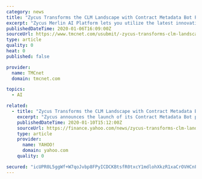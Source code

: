 ```yaml
---
category: news
title: "Zycus Transforms the CLM Landscape with Contract Metadata Bot Powered by the Zycus Merlin Artificial Intelligence Platform"
excerpt: "Zycus Merlin AI Platform lets you utilize the latest innovation and techniques around artificial intelligence, machine learning, and robotic process automation across the entire Source (News - Alert)-to-Pay suite. With its pioneering technology, the Zycus Contract Metadata Extraction Bot will enable customers to automate a very manual process ..."
publishedDateTime: 2020-01-06T16:09:00Z
sourceUrl: https://www.tmcnet.com/usubmit/-zycus-transforms-clm-landscape-with-contract-metadata-bot-/2020/01/06/9076569.htm
type: article
quality: 0
heat: 0
published: false

provider:
  name: TMCnet
  domain: tmcnet.com

topics:
  - AI

related:
  - title: "Zycus Transforms the CLM Landscape with Contract Metadata Bot Powered by the Zycus Merlin Artificial Intelligence Platform"
    excerpt: "Zycus announces the launch of its Contract Metadata Bot powered by the Zycus Merlin Artificial Intelligence platform."
    publishedDateTime: 2020-01-10T15:12:00Z
    sourceUrl: https://finance.yahoo.com/news/zycus-transforms-clm-landscape-contract-155400795.html
    type: article
    provider:
      name: YAHOO!
      domain: yahoo.com
    quality: 0

secured: "icUPR0L5ggWf+W7qoJvbp8FPyICDCKBtsfR0txcY1mdlohXkzR1xaCrOVHCnFv7dn3HAZYSiuuskm9O0E286ss+EWhz36ATq+xm+tRg9w3xvzLR838f7dZtJj+gBGZ38GCNfVI4kDyNgsTm2x14MafX4twaD7zT3DYFDAnS9hDo+gUqRUFTo3OT5TfNWZmKxHUNURDUP4xtDQUzSijanXsHutdANHJhrm/XJe66SUIujgS8oYADvFonpiJGUQwMG9rJR5x0Wu8QBBpWn+LYe1g==;P9JPvoyjhGU2r9D979//Zw=="
---
```



